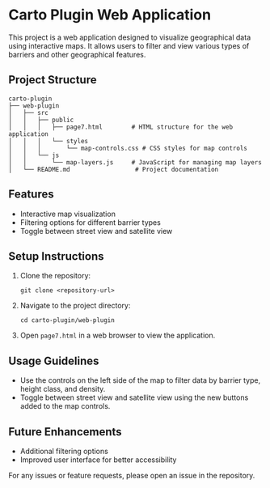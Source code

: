 # Carto Plugin Web Application

This project is a web application designed to visualize geographical data using interactive maps. It allows users to filter and view various types of barriers and other geographical features.

## Project Structure

```
carto-plugin
├── web-plugin
│   ├── src
│   │   ├── public
│   │   │   ├── page7.html        # HTML structure for the web application
│   │   │   └── styles
│   │   │       └── map-controls.css # CSS styles for map controls
│   │   └── js
│   │       └── map-layers.js     # JavaScript for managing map layers
│   └── README.md                  # Project documentation
```

## Features

- Interactive map visualization
- Filtering options for different barrier types
- Toggle between street view and satellite view

## Setup Instructions

1. Clone the repository:
   ```
   git clone <repository-url>
   ```

2. Navigate to the project directory:
   ```
   cd carto-plugin/web-plugin
   ```

3. Open `page7.html` in a web browser to view the application.

## Usage Guidelines

- Use the controls on the left side of the map to filter data by barrier type, height class, and density.
- Toggle between street view and satellite view using the new buttons added to the map controls.

## Future Enhancements

- Additional filtering options
- Improved user interface for better accessibility

For any issues or feature requests, please open an issue in the repository.